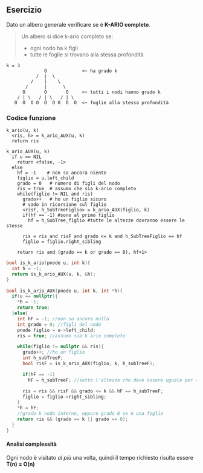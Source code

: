 ## Esercizio

Dato un albero generale verificare se è **K-ARIO completo**.

> Un albero si dice k-ario completo se:
>
> - ogni nodo ha k figli
> - tutte le foglie si trovano alla stessa profondità

```
k = 3
              O             <~ ha grado k
           /  |  \
         /    |    \
       /      |      \
      O       O       O     <~ tutti i nodi hanno grado k
    / | \   / | \   / | \
   O  O  O O  O  O O  O  O  <~ foglie alla stessa profondità
```

### Codice funzione

```pseudocode
k_ario(u, k)
  <ris, h> = k_ario_AUX(u, k)
  return ris

k_ario_AUX(u, k)
  if u == NIL
    return <false, -1>
  else
    hf = -1    # non so ancora niente
    figlio = u.left_child
    grado = 0   # numero di figli del nodo
    ris = true  # assumo che sia k-ario completo
    while(figlio != NIL and ris)
      grado++   # ho un figlio sicuro
      # vado in ricorsione sul figlio
      <risF, h_SubTreeFiglio> = k_ario_AUX(figlio, k)
      if(hf == -1) #sono al primo figlio
        hf = h_SubTree_figlio #tutte le altezze dovranno essere le stesse

      ris = ris and risF and grado <= k and h_SubTreeFiglio == hf
      figlio = figlio.right_sibling

    return ris and (grado == k or grado == 0), hf+1>
```

```c++
bool is_k_ario(pnode u, int k){
  int h = -1;
  return is_k_ario_AUX(u, k, &h);
}

bool is_k_ario_AUX(pnode u, int k, int *h){
  if(u == nullptr){
    *h = -1;
    return true;
  }else{
    int hF = -1; //non so ancora nulla
    int grado = 0; //figli del nodo
    pnode figlio = u->left_child;
    ris = true; //assumo sia k ario completo

    while(figlio != nullptr && ris){
      grado++; //ho un figlio
      int h_subTreeF;
      bool risF = is_k_ario_AUX(figlio, k, h_subTreeF);

      if(hF == -1)
        hF = h_subTreeF; //setto l'altezza che deve essere uguale per tutti i figli

      ris = ris && risF && grado <= k && hF == h_subTreeF;
      figlio = figlio->right_sibling;
    }
    *h = hF;
    //grado k nodo interno, oppure grado 0 se è una foglia
    return ris && (grado == k || grado == 0);
  }
}

```

#### Analisi complessità

Ogni nodo è visitato _al più_ una volta, quindi il tempo richiesto risulta essere **T(n) = O(n)**
